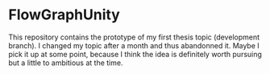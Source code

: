 # FlowGraphUnity

This repository contains the prototype of my first thesis topic (development branch).
I changed my topic after a month and thus abandonned it.
Maybe I pick it up at some point, because I think the idea is definitely worth pursuing but a little to ambitious at the time.
